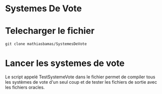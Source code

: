 # Systemes De Vote

# Telecharger le fichier 

```git clone mathiasbamas/SystemesDeVote```

# Lancer les systemes de vote

Le script appelé TestSystemeVote dans le fichier permet de compiler tous les systèmes de vote d'un seul coup et de tester les fichiers de sortie avec les fichiers oracles.
